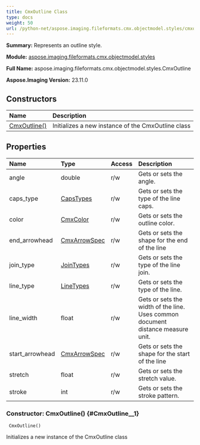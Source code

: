 ```yaml
---
title: CmxOutline Class
type: docs
weight: 50
url: /python-net/aspose.imaging.fileformats.cmx.objectmodel.styles/cmxoutline/
---
```


**Summary:** Represents an outline style.

**Module:** [aspose.imaging.fileformats.cmx.objectmodel.styles](/imaging/python-net/aspose.imaging.fileformats.cmx.objectmodel.styles/)

**Full Name:** aspose.imaging.fileformats.cmx.objectmodel.styles.CmxOutline

**Aspose.Imaging Version:** 23.11.0

## **Constructors**
| **Name** | **Description** |
| :- | :- |
| [CmxOutline()](#CmxOutline__1) | Initializes a new instance of the CmxOutline class |
## **Properties**
| **Name** | **Type** | **Access** | **Description** |
| :- | :- | :- | :- |
| angle | double | r/w | Gets or sets the angle. |
| caps_type | [CapsTypes](/imaging/python-net/aspose.imaging.fileformats.cmx.objectmodel.enums/capstypes/) | r/w | Gets or sets the type of the line caps. |
| color | [CmxColor](/imaging/python-net/aspose.imaging.fileformats.cmx.objectmodel.styles/cmxcolor) | r/w | Gets or sets the outline color. |
| end_arrowhead | [CmxArrowSpec](/imaging/python-net/aspose.imaging.fileformats.cmx.objectmodel.specs/cmxarrowspec/) | r/w | Gets or sets the shape for the end of the line |
| join_type | [JoinTypes](/imaging/python-net/aspose.imaging.fileformats.cmx.objectmodel.enums/jointypes/) | r/w | Gets or sets the type of the line join. |
| line_type | [LineTypes](/imaging/python-net/aspose.imaging.fileformats.cmx.objectmodel.enums/linetypes/) | r/w | Gets or sets the type of the line. |
| line_width | float | r/w | Gets or sets the width of the line.<br/>            Uses common document distance measure unit. |
| start_arrowhead | [CmxArrowSpec](/imaging/python-net/aspose.imaging.fileformats.cmx.objectmodel.specs/cmxarrowspec/) | r/w | Gets or sets the shape for the start of the line |
| stretch | float | r/w | Gets or sets the stretch value. |
| stroke | int | r/w | Gets or sets the stroke pattern. |


### Constructor: CmxOutline() {#CmxOutline__1}


```
 CmxOutline() 
```

Initializes a new instance of the CmxOutline class

